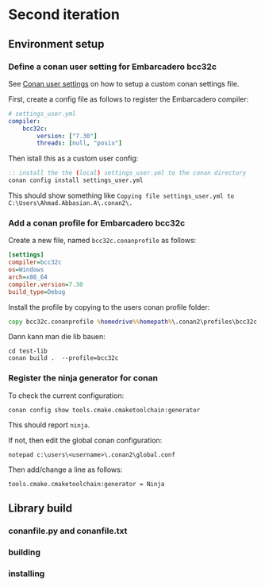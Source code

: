 # Second iteration

## Environment setup

### Define a conan user setting for Embarcadero bcc32c

See [Conan user settings](https://docs.conan.io/2.0/examples/config_files/settings/settings_user.html) on how to setup a custom conan settings file.

First, create a config file as follows to register the Embarcadero compiler:

``` yaml
# settings_user.yml
compiler:
    bcc32c:
        version: ["7.30"]
        threads: [null, "posix"]
```

Then istall this as a custom user config:

``` cmd
:: install the the (local) settings_user.yml to the conan directory
conan config install settings_user.yml
```

This should show something like `Copying file settings_user.yml to C:\Users\Ahmad.Abbasian.A\.conan2\.`

### Add a conan profile for Embarcadero bcc32c

Create a new file, named `bcc32c.conanprofile` as follows:

``` ini
[settings]
compiler=bcc32c
os=Windows
arch=x86_64
compiler.version=7.30
build_type=Debug
```

Install the profile by copying to the users conan profile folder:

``` cmd
copy bcc32c.conanprofile %homedrive%%homepath%\.conan2\profiles\bcc32c
```

Dann kann man die lib  bauen:

	cd test-lib
	conan build .  --profile=bcc32c

### Register the ninja generator for conan

To check the current configuration:

	conan config show tools.cmake.cmaketoolchain:generator

This should report `ninja`.

If not, then edit the global conan configuration: 

	notepad c:\users\<username>\.conan2\global.conf

Then add/change a line as follows:

	tools.cmake.cmaketoolchain:generator = Ninja

## Library build

### conanfile.py and conanfile.txt



### building

### installing




